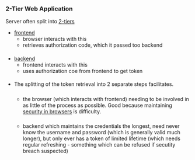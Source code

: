  
### 2-Tier Web Application

Server often split into [2-tiers](../../access_flow.md)

- [frontend](frontend.md)
    - browser interacts with this
    - retrieves authorization code, which it passed too backend

####
- [backend](backend.md)
    - frontend interacts with this
    - uses authorization coe from frontend to get token 

####
- The splitting of the token retrieval into 2 separate steps facilitates.

    #####    
    - the browser (which interacts with frontend) needing to be involved in as little of the process as possible. Good because maintaining [security in browsers](../../browser_security.md) is difficulty. 

    #####
    - backend which maintains the credentials the longest, need never know the username and password (which is generally valid much longer), but only ever has a token of limited lifetime (which needs regular refreshing - something which can be refused if secutity breach suspected)



